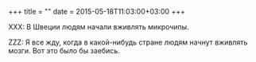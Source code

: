 +++
title = ""
date = 2015-05-18T11:03:00+03:00
+++

XXX: В Швеции людям начали вживлять микрочипы.


ZZZ: Я все жду, когда в какой-нибудь стране людям начнут вживлять мозги. Вот это было бы заебись.


